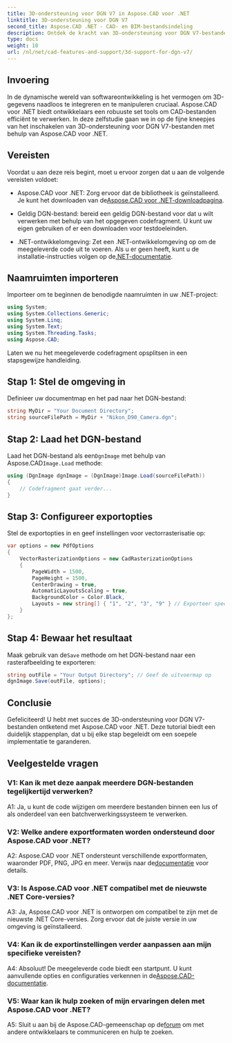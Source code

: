 ```yaml
---
title: 3D-ondersteuning voor DGN V7 in Aspose.CAD voor .NET
linktitle: 3D-ondersteuning voor DGN V7
second_title: Aspose.CAD .NET - CAD- en BIM-bestandsindeling
description: Ontdek de kracht van 3D-ondersteuning voor DGN V7-bestanden in Aspose.CAD voor .NET. Volg onze stapsgewijze handleiding om CAD-bestanden moeiteloos te integreren en te manipuleren.
type: docs
weight: 10
url: /nl/net/cad-features-and-support/3d-support-for-dgn-v7/
---
```

## Invoering

In de dynamische wereld van softwareontwikkeling is het vermogen om 3D-gegevens naadloos te integreren en te manipuleren cruciaal. Aspose.CAD voor .NET biedt ontwikkelaars een robuuste set tools om CAD-bestanden efficiënt te verwerken. In deze zelfstudie gaan we in op de fijne kneepjes van het inschakelen van 3D-ondersteuning voor DGN V7-bestanden met behulp van Aspose.CAD voor .NET.

## Vereisten

Voordat u aan deze reis begint, moet u ervoor zorgen dat u aan de volgende vereisten voldoet:

-  Aspose.CAD voor .NET: Zorg ervoor dat de bibliotheek is geïnstalleerd. Je kunt het downloaden van de[Aspose.CAD voor .NET-downloadpagina](https://releases.aspose.com/cad/net/).

- Geldig DGN-bestand: bereid een geldig DGN-bestand voor dat u wilt verwerken met behulp van het opgegeven codefragment. U kunt uw eigen gebruiken of er een downloaden voor testdoeleinden.

- .NET-ontwikkelomgeving: Zet een .NET-ontwikkelomgeving op om de meegeleverde code uit te voeren. Als u er geen heeft, kunt u de installatie-instructies volgen op de[.NET-documentatie](https://docs.microsoft.com/en-us/dotnet/core/install/).

## Naamruimten importeren

Importeer om te beginnen de benodigde naamruimten in uw .NET-project:

```csharp
using System;
using System.Collections.Generic;
using System.Linq;
using System.Text;
using System.Threading.Tasks;
using Aspose.CAD;
```

Laten we nu het meegeleverde codefragment opsplitsen in een stapsgewijze handleiding.

## Stap 1: Stel de omgeving in

Definieer uw documentmap en het pad naar het DGN-bestand:

```csharp
string MyDir = "Your Document Directory";
string sourceFilePath = MyDir + "Nikon_D90_Camera.dgn";
```

## Stap 2: Laad het DGN-bestand

 Laad het DGN-bestand als een`DgnImage` met behulp van Aspose.CAD`Image.Load` methode:

```csharp
using (DgnImage dgnImage = (DgnImage)Image.Load(sourceFilePath))
{
    // Codefragment gaat verder...
}
```

## Stap 3: Configureer exportopties

Stel de exportopties in en geef instellingen voor vectorrasterisatie op:

```csharp
var options = new PdfOptions
{
    VectorRasterizationOptions = new CadRasterizationOptions
    {
        PageWidth = 1500,
        PageHeight = 1500,
        CenterDrawing = true,
        AutomaticLayoutsScaling = true,
        BackgroundColor = Color.Black,
        Layouts = new string[] { "1", "2", "3", "9" } // Exporteer specifieke weergaven
    }
};
```

## Stap 4: Bewaar het resultaat

 Maak gebruik van de`Save` methode om het DGN-bestand naar een rasterafbeelding te exporteren:

```csharp
string outFile = "Your Output Directory"; // Geef de uitvoermap op
dgnImage.Save(outFile, options);
```

## Conclusie

Gefeliciteerd! U hebt met succes de 3D-ondersteuning voor DGN V7-bestanden ontketend met Aspose.CAD voor .NET. Deze tutorial biedt een duidelijk stappenplan, dat u bij elke stap begeleidt om een soepele implementatie te garanderen.

## Veelgestelde vragen

### V1: Kan ik met deze aanpak meerdere DGN-bestanden tegelijkertijd verwerken?

A1: Ja, u kunt de code wijzigen om meerdere bestanden binnen een lus of als onderdeel van een batchverwerkingssysteem te verwerken.

### V2: Welke andere exportformaten worden ondersteund door Aspose.CAD voor .NET?

 A2: Aspose.CAD voor .NET ondersteunt verschillende exportformaten, waaronder PDF, PNG, JPG en meer. Verwijs naar de[documentatie](https://reference.aspose.com/cad/net/) voor details.

### V3: Is Aspose.CAD voor .NET compatibel met de nieuwste .NET Core-versies?

A3: Ja, Aspose.CAD voor .NET is ontworpen om compatibel te zijn met de nieuwste .NET Core-versies. Zorg ervoor dat de juiste versie in uw omgeving is geïnstalleerd.

### V4: Kan ik de exportinstellingen verder aanpassen aan mijn specifieke vereisten?

 A4: Absoluut! De meegeleverde code biedt een startpunt. U kunt aanvullende opties en configuraties verkennen in de[Aspose.CAD-documentatie](https://reference.aspose.com/cad/net/).

### V5: Waar kan ik hulp zoeken of mijn ervaringen delen met Aspose.CAD voor .NET?

A5: Sluit u aan bij de Aspose.CAD-gemeenschap op de[forum](https://forum.aspose.com/c/cad/19) om met andere ontwikkelaars te communiceren en hulp te zoeken.